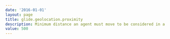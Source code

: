 ```yaml
---
date: '2016-01-01'
layout: page
title: glide.geolocation.proximity
description: Minimum distance an agent must move to be considered in a new location (in meters)
value: 500
---
```

